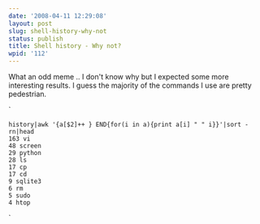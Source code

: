 ```yaml
---
date: '2008-04-11 12:29:08'
layout: post
slug: shell-history-why-not
status: publish
title: Shell history - Why not?
wpid: '112'
---
```


What an odd meme .. I don't know why but I expected some more interesting results. I guess the majority of the commands I use are pretty pedestrian.

`
    
    
    history|awk '{a[$2]++ } END{for(i in a){print a[i] " " i}}'|sort -rn|head
    163 vi
    48 screen
    29 python
    28 ls
    17 cp
    17 cd
    9 sqlite3
    6 rm
    5 sudo
    4 htop
    

`


